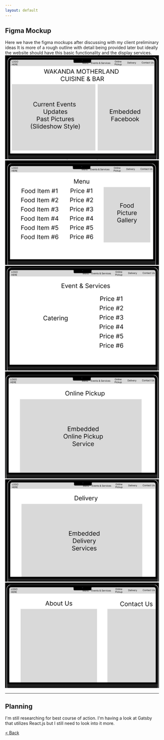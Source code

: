 ```yaml
---
layout: default
---
```


## Figma Mockup
Here we have the figma mockups after discussing with my client preliminary ideas
It is more of a rough outline with detail being provided later but ideally the website should have this basic functionality and the display services.
![Home Page](assets/images/motherland-home.png)
![Menu](assets/images/menu.png)
![Events & Services](assets/images/events-services.png)
![Online Pickup](assets/images/online-pickup.png)
![Delivery](assets/images/delivery.png)
![Contact Us](assets/images/contact-us.png)

***

## Planning
I'm still researching for best course of action. I'm having a look at Gatsby that utilizes React.js but I still need to look into it more.

[< Back](./)
